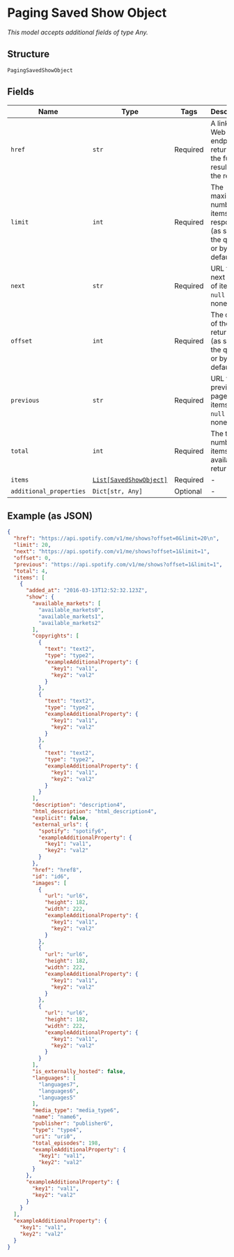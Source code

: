
# Paging Saved Show Object

*This model accepts additional fields of type Any.*

## Structure

`PagingSavedShowObject`

## Fields

| Name | Type | Tags | Description |
|  --- | --- | --- | --- |
| `href` | `str` | Required | A link to the Web API endpoint returning the full result of the request |
| `limit` | `int` | Required | The maximum number of items in the response (as set in the query or by default). |
| `next` | `str` | Required | URL to the next page of items. ( `null` if none) |
| `offset` | `int` | Required | The offset of the items returned (as set in the query or by default) |
| `previous` | `str` | Required | URL to the previous page of items. ( `null` if none) |
| `total` | `int` | Required | The total number of items available to return. |
| `items` | [`List[SavedShowObject]`](../../doc/models/saved-show-object.md) | Required | - |
| `additional_properties` | `Dict[str, Any]` | Optional | - |

## Example (as JSON)

```json
{
  "href": "https://api.spotify.com/v1/me/shows?offset=0&limit=20\n",
  "limit": 20,
  "next": "https://api.spotify.com/v1/me/shows?offset=1&limit=1",
  "offset": 0,
  "previous": "https://api.spotify.com/v1/me/shows?offset=1&limit=1",
  "total": 4,
  "items": [
    {
      "added_at": "2016-03-13T12:52:32.123Z",
      "show": {
        "available_markets": [
          "available_markets0",
          "available_markets1",
          "available_markets2"
        ],
        "copyrights": [
          {
            "text": "text2",
            "type": "type2",
            "exampleAdditionalProperty": {
              "key1": "val1",
              "key2": "val2"
            }
          },
          {
            "text": "text2",
            "type": "type2",
            "exampleAdditionalProperty": {
              "key1": "val1",
              "key2": "val2"
            }
          },
          {
            "text": "text2",
            "type": "type2",
            "exampleAdditionalProperty": {
              "key1": "val1",
              "key2": "val2"
            }
          }
        ],
        "description": "description4",
        "html_description": "html_description4",
        "explicit": false,
        "external_urls": {
          "spotify": "spotify6",
          "exampleAdditionalProperty": {
            "key1": "val1",
            "key2": "val2"
          }
        },
        "href": "href8",
        "id": "id6",
        "images": [
          {
            "url": "url6",
            "height": 182,
            "width": 222,
            "exampleAdditionalProperty": {
              "key1": "val1",
              "key2": "val2"
            }
          },
          {
            "url": "url6",
            "height": 182,
            "width": 222,
            "exampleAdditionalProperty": {
              "key1": "val1",
              "key2": "val2"
            }
          },
          {
            "url": "url6",
            "height": 182,
            "width": 222,
            "exampleAdditionalProperty": {
              "key1": "val1",
              "key2": "val2"
            }
          }
        ],
        "is_externally_hosted": false,
        "languages": [
          "languages7",
          "languages6",
          "languages5"
        ],
        "media_type": "media_type6",
        "name": "name6",
        "publisher": "publisher6",
        "type": "type4",
        "uri": "uri0",
        "total_episodes": 198,
        "exampleAdditionalProperty": {
          "key1": "val1",
          "key2": "val2"
        }
      },
      "exampleAdditionalProperty": {
        "key1": "val1",
        "key2": "val2"
      }
    }
  ],
  "exampleAdditionalProperty": {
    "key1": "val1",
    "key2": "val2"
  }
}
```

